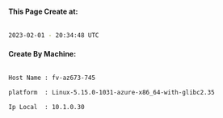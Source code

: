 
   
#### This Page Create at:

```bash

2023-02-01 - 20:34:48 UTC

```

#### Create By Machine:

```bash

Host Name : fv-az673-745

platform  : Linux-5.15.0-1031-azure-x86_64-with-glibc2.35

Ip Local  : 10.1.0.30

```

